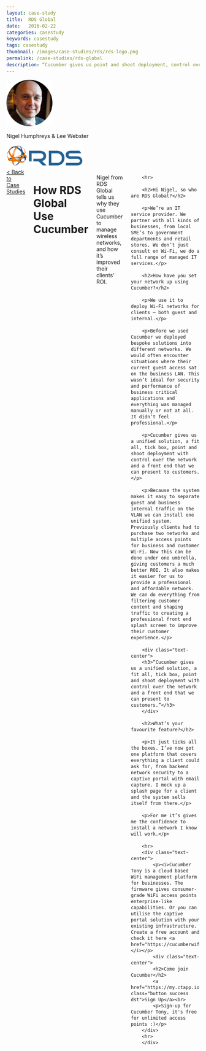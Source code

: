```yaml
---
layout: case-study
title:  RDS Global
date:   2016-02-22
categories: casestudy
keywords: casestudy
tags: casestudy
thumbnail: /images/case-studies/rds/rds-logo.png
permalink: /case-studies/rds-global
description: “Cucumber gives us point and shoot deployment, control over the network and a front end that we can present to customers. All in one solution.”
---
```


<div class="row">
  <div class="small-3 columns">
		<div class="text-center">
			<img class="cs-portrait text-center" src="/images/case-studies/rds/rds-lee.png" width="120px">
			<p>Nigel Humphreys & Lee Webster</p>
			<img src="/images/case-studies/rds/rds-logo.png" width="200px">
		</div>
  </div>
  <div class="small-9 columns">
  	<a href="/case-studies/">< Back to Case Studies</a>
  	<h1>How RDS Global Use Cucumber</h1>
		<p>Nigel from RDS Global tells us why they use Cucumber to manage wireless networks, and how it’s improved their clients’ ROI.</p>
		
		<hr>

		<h2>Hi Nigel, so who are RDS Global?</h2>

		<p>We’re an IT service provider. We partner with all kinds of businesses, from local SME’s to government departments and retail stores. We don’t just consult on Wi-Fi, we do a full range of managed IT services.</p>

		<h2>How have you set your network up using Cucumber?</h2>

		<p>We use it to deploy Wi-Fi networks for clients — both guest and internal.</p>

		<p>Before we used Cucumber we deployed bespoke solutions into different networks. We would often encounter situations where their current guest access sat on the business LAN. This wasn’t ideal for security and performance of business critical applications and everything was managed manually or not at all. It didn’t feel professional.</p>

		<p>Cucumber gives us a unified solution, a fit all, tick box, point and shoot deployment with control over the network and a front end that we can present to customers.</p>

		<p>Because the system makes it easy to separate guest and business internal traffic on the VLAN we can install one unified system. Previously clients had to purchase two networks and multiple access points for business and customer Wi-Fi. Now this can be done under one umbrella, giving customers a much better ROI. It also makes it easier for us to provide a professional and affordable network. We can do everything from filtering customer content and shaping traffic to creating a professional front end splash screen to improve their customer experience.</p>

		<div class="text-center">
		<h3>“Cucumber gives us a unified solution, a fit all, tick box, point and shoot deployment with control over the network and a front end that we can present to customers.”</h3>
		</div>

		<h2>What’s your favourite feature?</h2>

		<p>It just ticks all the boxes. I’ve now got one platform that covers everything a client could ask for, from backend network security to a captive portal with email capture. I mock up a splash page for a client and the system sells itself from there.</p>

		<p>For me it’s gives me the confidence to install a network I know will work.</p>

		<hr>
		<div class="text-center">
			<p><i>Cucumber Tony is a cloud based WiFi management platform for businesses. The firmware gives consumer-grade WiFi access points enterprise-like capabilities. Or you can utilise the captive portal solution with your existing infrastructure. Create a free account and check it here <a href="https://cucumberwifi.io">cucumberwifi.io</a></i></p>
			<div class="text-center">
			<h2>Come join Cucumber</h2>
			<a href="https://my.ctapp.io/#/create" class="button success dst">Sign Up</a><br>
			<p>Sign-up for Cucumber Tony, it's free for unlimited access points :)</p>
		</div>
		<hr>
		</div>
  </div>
</div>
